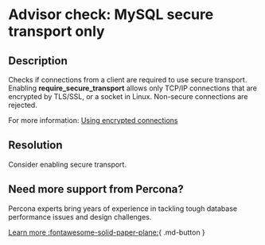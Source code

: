 # Advisor check: MySQL secure transport only

## Description

Checks if connections from a client are required to use secure transport. Enabling **require_secure_transport** allows only TCP/IP connections that are encrypted by TLS/SSL, or a socket in Linux. Non-secure connections are rejected.

For more information: [Using encrypted connections](https://dev.mysql.com/doc/mysql-security-excerpt/8.0/en/using-encrypted-connections.html)

## Resolution

Consider enabling secure transport.

## Need more support from Percona?

Percona experts bring years of experience in tackling tough database performance issues and design challenges.

[Learn more :fontawesome-solid-paper-plane:](https://per.co.na/subscribe){ .md-button }
